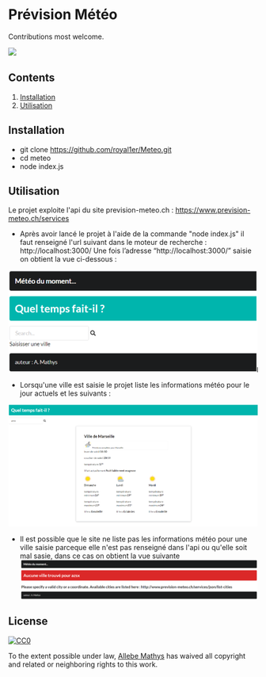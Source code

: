# Prévision Météo 

Contributions most welcome.

![](https://media.giphy.com/media/l0HlCcGHVET4Gpb7a/giphy.gif)

## Contents

1. [Installation](#installation)
2. [Utilisation](#utilisation)

## Installation
* git clone https://github.com/royal1er/Meteo.git
* cd meteo
* node index.js

## Utilisation

Le projet exploite l'api du site prevision-meteo.ch :  https://www.prevision-meteo.ch/services

* Après avoir lancé le projet à l'aide de la commande "node index.js" il faut renseigné l'url suivant dans le moteur de recherche : http://localhost:3000/
Une fois l’adresse “http://localhost:3000/” saisie on obtient la vue ci-dessous :

![](Capture.PNG)

* Lorsqu'une ville est saisie le projet liste les informations météo pour le jour actuels et les suivants :

![](Capture1.PNG)

* Il est possible que le site ne liste pas les informations météo pour une ville saisie parceque elle n'est pas renseigné dans l'api ou qu'elle soit mal sasie, dans ce cas on obtient la vue suivante
![](Capture2.PNG)

## License

[![CC0](http://i.creativecommons.org/p/zero/1.0/88x31.png)](http://creativecommons.org/publicdomain/zero/1.0/)

To the extent possible under law, [Allebe Mathys](https://florianallebe6.wixsite.com/website) has waived all copyright and related or neighboring rights to this work.
